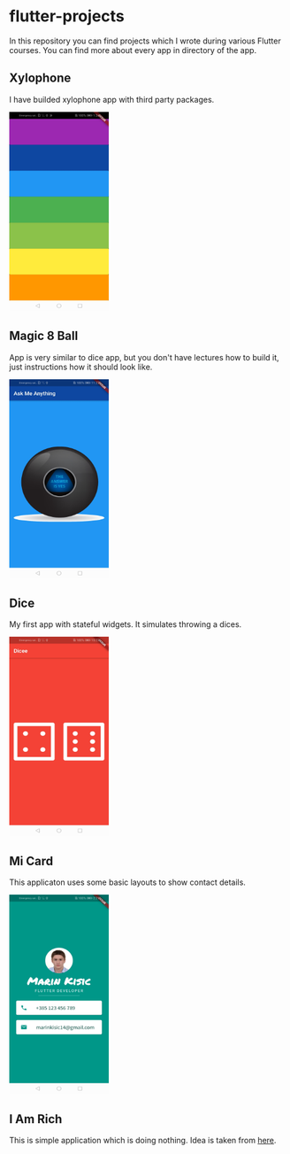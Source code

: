 # flutter-projects
In this repository you can find projects which I wrote during various Flutter courses. You can find more about every app in directory of the app.


## Xylophone
I have builded xylophone app with third party packages.

<img src="https://github.com/mkisic/flutter-projects/blob/master/xylophone_flutter/screenshots/screenshot.jpg" width="180" height="360">


## Magic 8 Ball
App is very similar to dice app, but you don't have lectures how to build it, just instructions how it should look like.

<img src="https://github.com/mkisic/flutter-projects/blob/master/magic-8-ball/screenshots/screenshot.jpg" width="180" height="360">


## Dice
My first app with stateful widgets. It simulates throwing a dices.


<img src="https://github.com/mkisic/flutter-projects/blob/master/dice/screenshots/screenshot.jpg" width="180" height="360">


## Mi Card
This applicaton uses some basic layouts to show contact details.


<img src="https://github.com/mkisic/flutter-projects/blob/master/mi_card_flutter/screenshots/screenshot.jpg" width="180" height="360">


## I Am Rich
This is simple application which is doing nothing.
Idea is taken from [here](https://en.wikipedia.org/wiki/I_Am_Rich).

